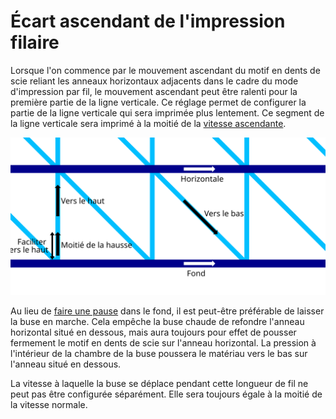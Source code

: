 Écart ascendant de l'impression filaire
====
Lorsque l'on commence par le mouvement ascendant du motif en dents de scie reliant les anneaux horizontaux adjacents dans le cadre du mode d'impression par fil, le mouvement ascendant peut être ralenti pour la première partie de la ligne verticale. Ce réglage permet de configurer la partie de la ligne verticale qui sera imprimée plus lentement. Ce segment de la ligne verticale sera imprimé à la moitié de la [vitesse ascendante](wireframe_printspeed_up.md).

![Où les différentes vitesses d'impression s'appliquent](../images/wireframe_printspeed_fr.svg)

Au lieu de [faire une pause](wireframe_bottom_delay.md) dans le fond, il est peut-être préférable de laisser la buse en marche. Cela empêche la buse chaude de refondre l'anneau horizontal situé en dessous, mais aura toujours pour effet de pousser fermement le motif en dents de scie sur l'anneau horizontal. La pression à l'intérieur de la chambre de la buse poussera le matériau vers le bas sur l'anneau situé en dessous.

La vitesse à laquelle la buse se déplace pendant cette longueur de fil ne peut pas être configurée séparément. Elle sera toujours égale à la moitié de la vitesse normale.
